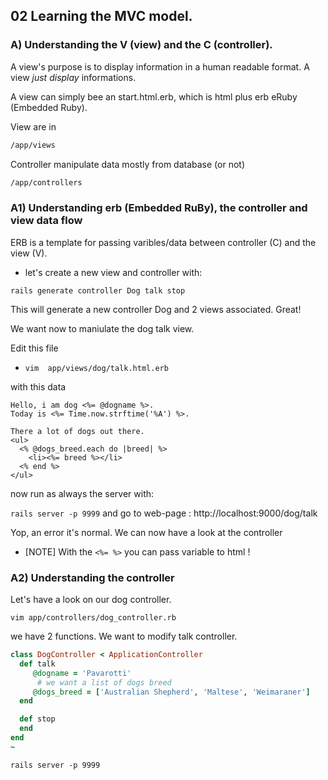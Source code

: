 ## 02 Learning the MVC model.


### A) Understanding the V (view) and the C (controller).

A view's purpose is to display information in a human readable format. A view *just display* informations.

A view can simply bee an start.html.erb, which is html plus erb eRuby (Embedded Ruby).

View are in

```bash
/app/views
```

Controller manipulate data mostly from database (or not)

```bash
/app/controllers
```

### A1) Understanding erb (Embedded RuBy), the controller and view data flow

ERB is a template for passing varibles/data between controller (C) and the view (V).

- let's create a new view and controller with:

`rails generate controller Dog talk stop`

This will generate a new controller Dog and 2 views associated. Great!


We want now to maniulate the dog talk view.

Edit this file
* `vim  app/views/dog/talk.html.erb`

with this data
```
Hello, i am dog <%= @dogname %>.
Today is <%= Time.now.strftime('%A') %>.

There a lot of dogs out there.
<ul>
  <% @dogs_breed.each do |breed| %>
    <li><%= breed %></li>
  <% end %>
</ul>

```

now run as always the server with:

`rails server -p 9999`
and go to web-page : http://localhost:9000/dog/talk

Yop, an error it's normal. We can now have a look at the controller

* [NOTE] With the `<%= %>` you can pass variable to html !

### A2) Understanding the controller 

Let's have a look on our dog controller.

`vim app/controllers/dog_controller.rb`

we have 2 functions. We want to modify talk controller.

```ruby
class DogController < ApplicationController
  def talk
     @dogname = 'Pavarotti'
      # we want a list of dogs breed
     @dogs_breed = ['Australian Shepherd', 'Maltese', 'Weimaraner']
  end

  def stop
  end
end
~     
```

`rails server -p 9999`
